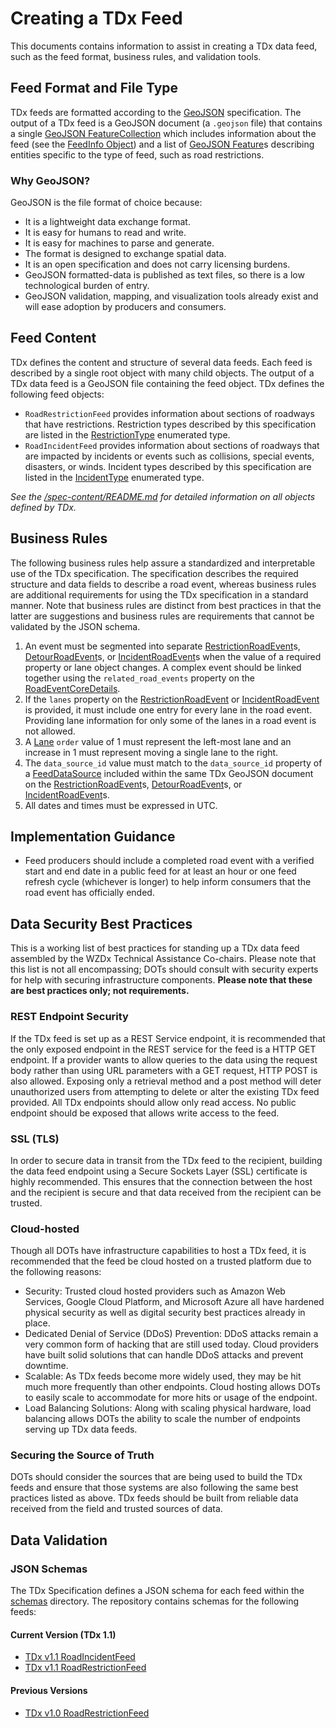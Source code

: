 # Creating a TDx Feed
This documents contains information to assist in creating a TDx data feed, such as the feed format, business rules, and validation tools.

## Feed Format and File Type
TDx feeds are formatted according to the [GeoJSON](https://geojson.org/) specification. The output of a TDx feed is a GeoJSON document (a `.geojson` file) that contains a single [GeoJSON FeatureCollection](https://datatracker.ietf.org/doc/html/rfc7946#section-3.3) which includes information about the feed (see the [FeedInfo Object](/spec-content/objects/FeedInfo.md)) and a list of [GeoJSON Feature](https://datatracker.ietf.org/doc/html/rfc7946#section-3.2)s describing entities specific to the type of feed, such as road restrictions.

### Why GeoJSON?
GeoJSON is the file format of choice because:

- It is a lightweight data exchange format.
- It is easy for humans to read and write.
- It is easy for machines to parse and generate.
- The format is designed to exchange spatial data.
- It is an open specification and does not carry licensing burdens.
- GeoJSON formatted-data is published as text files, so there is a low technological burden of entry.
- GeoJSON validation, mapping, and visualization tools already exist and will ease adoption by producers and consumers.

## Feed Content
TDx defines the content and structure of several data feeds. Each feed is described by a single root object with many child objects. The output of a TDx data feed is a GeoJSON file containing the feed object. TDx defines the following feed objects:

- `RoadRestrictionFeed` provides information about sections of roadways that have restrictions. Restriction types described by this specification are listed in the [RestrictionType](/spec-content/enumerated-types/RestrictionType.md) enumerated type.
- `RoadIncidentFeed` provides information about sections of roadways that are impacted by incidents or events such as collisions, special events, disasters, or winds. Incident types described by this specification are listed in the [IncidentType](/spec-content/enumerated-types/IncidentType.md) enumerated type.

*See the [/spec-content/README.md](/spec-content/README.md) for detailed information on all objects defined by TDx.*

## Business Rules
The following business rules help assure a standardized and interpretable use of the TDx specification. The specification describes the required structure and data fields to describe a road event, whereas business rules are additional requirements for using the TDx specification in a standard manner. Note that business rules are distinct from best practices in that the latter are suggestions and business rules are requirements that cannot be validated by the JSON schema.

1. An event must be segmented into separate [RestrictionRoadEvent](/spec-content/objects/RestrictionRoadEvent.md)s, [DetourRoadEvent](/spec-content/objects/DetourRoadEvent.md)s,  or [IncidentRoadEvent](/spec-content/objects/IncidentRoadEvent.md)s when the value of a required property or lane object changes. A complex event should be linked together using the `related_road_events` property on the [RoadEventCoreDetails](/spec-content/objects/RoadEventCoreDetails.md).
2. If the `lanes` property on the [RestrictionRoadEvent](/spec-content/objects/RestrictionRoadEvent.md) or [IncidentRoadEvent](/spec-content/objects/IncidentRoadEvent.md) is provided, it must include one entry for every lane in the road event. Providing lane information for only some of the lanes in a road event is not allowed.
3. A [Lane](/spec-content/objects/Lane.md) `order` value of 1 must represent the left-most lane and an increase in 1 must represent moving a single lane to the right.
4. The `data_source_id` value must match to the `data_source_id` property of a [FeedDataSource](/spec-content/objects/FeedDataSource.md) included within the same TDx GeoJSON document on the [RestrictionRoadEvent](/spec-content/objects/RestrictionRoadEvent.md)s, [DetourRoadEvent](/spec-content/objects/DetourRoadEvent.md)s, or [IncidentRoadEvent](/spec-content/objects/IncidentRoadEvent.md)s.
5. All dates and times must be expressed in UTC.

## Implementation Guidance

- Feed producers should include a completed road event with a verified start and end date in a public feed for at least an hour or one feed refresh cycle (whichever is longer) to help inform consumers that the road event has officially ended.

## Data Security Best Practices
This is a working list of best practices for standing up a TDx data feed assembled by the WZDx Technical Assistance Co-chairs. Please note that this list is not all encompassing; DOTs should consult with security experts for help with securing infrastructure components. **Please note that these are best practices only; not requirements.**

### REST Endpoint Security
If the TDx feed is set up as a REST Service endpoint, it is recommended that the only exposed endpoint in the REST service for the feed is a HTTP GET endpoint. If a provider wants to allow queries to the data using the request body rather than using URL parameters with a GET request, HTTP POST is also allowed. Exposing only a retrieval method and a post method will deter unauthorized users from attempting to delete or alter the existing TDx feed provided. All TDx endpoints should allow only read access. No public endpoint should be exposed that allows write access to the feed. 

### SSL (TLS)
In order to secure data in transit from the TDx feed to the recipient, building the data feed endpoint using a Secure Sockets Layer (SSL) certificate is highly recommended. This ensures that the connection between the host and the recipient is secure and that data received from the recipient can be trusted. 

### Cloud-hosted
Though all DOTs have infrastructure capabilities to host a TDx feed, it is recommended that the feed be cloud hosted on a trusted platform due to the following reasons:

* Security: Trusted cloud hosted providers such as Amazon Web Services, Google Cloud Platform, and Microsoft Azure all have hardened physical security as well as digital security best practices already in place. 
* Dedicated Denial of Service (DDoS) Prevention: DDoS attacks remain a very common form of hacking that are still used today. Cloud providers have built solid solutions that can handle DDoS attacks and prevent downtime. 
*	Scalable: As TDx feeds become more widely used, they may be hit much more frequently than other endpoints. Cloud hosting allows DOTs to easily scale to accommodate for more hits or usage of the endpoint. 
*	Load Balancing Solutions: Along with scaling physical hardware, load balancing allows DOTs the ability to scale the number of endpoints  serving up TDx data feeds. 

### Securing the Source of Truth
DOTs should consider the sources that are being used to build the TDx feeds and ensure that those systems are also following the same best practices listed as above. TDx feeds should be built from reliable data received from the field and trusted sources of data. 

## Data Validation

### JSON Schemas
The TDx Specification defines a JSON schema for each feed within the [schemas](/schemas) directory. The repository contains schemas for the following feeds:

#### Current Version (TDx 1.1)
- [TDx v1.1 RoadIncidentFeed](/schemas/1.1/RoadIncidentFeed.json)
- [TDx v1.1 RoadRestrictionFeed](/schemas/1.1/RoadRestrictionFeed.json)

#### Previous Versions
- [TDx v1.0 RoadRestrictionFeed](/schemas/1.0/RoadRestrictionFeed.json)
